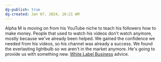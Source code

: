 ```yaml
---
dg-publish: true
dg-created: Jan 07, 2024, 10:21 AM
---
```



Alpha M is moving on from his YouTube niche to teach his followers how to make money. People that used to watch his videos don't watch anymore, mostly because we've already been helped. We gained the confidence we needed from his videos, so his channel was already a success. We found the everlasting lightbulb so we aren't in the market anymore. He's going to provide us with something new. [White Label Business](https://www.thewhitelabelmpire.com) advice.

